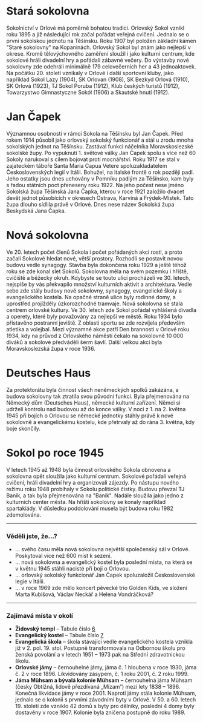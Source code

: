 # Stará sokolovna

Sokolnictví v Orlové má poměrně bohatou tradici. Orlovský Sokol vznikl roku 1895 a již následující rok začal pořádat veřejná cvičení. Jednalo se o první sokolskou jednotu na Těšínsku. Roku 1907 byl položen základní kámen "Staré sokolovny" na Kopaninách. Orlovský Sokol byl znám jako nejlepší v okrese. Kromě tělovýchovného zaměření sloužil i jako kulturní centrum, kde sokolové hráli divadelní hry a pořádali zábavné večery. Do výstavby nové sokolovny zde odehráli minimálně 179 celovečerních her a 43 jednoaktovek.
Na počátku 20. století vznikaly v Orlové i další sportovní kluby, jako například Sokol Lazy (1904), SK Orlovan (1908), SK Bezkyd Orlová (1910), SK Orlová (1923), TJ Sokol Poruba (1912), Klub českých turistů (1912), Towarzystwo Gimnastyczne Sokół (1906) a Skautské hnutí (1912).

# Jan Čapek

Významnou osobností v rámci Sokola na Těšínsku byl Jan Čapek. Před rokem 1914 působil jako orlovský sokolský funkcionář a stál u zrodu mnoha sokolských jednot na Těšínsku. Zastával funkci náčelníka Moravskoslezské sokolské župy.
Po vypuknutí 1. světové války Jan Čapek spolu s více než 60 Sokoly narukoval s cílem bojovat proti mocnářství. Roku 1917 se stal v zajateckém táboře Santa Maria Capua Vetere spoluzakladatelem Československých legií v Itálii. Bohužel, na italské frontě o rok později padl. Jeho ostatky jsou dnes uchovány v Pomníku padlým za Těšínsko, kam byly s řadou státních poct přeneseny roku 1922. Na jeho počest nese jméno Sokolská župa Těšínská Jana Čapka, kterou v roce 1921 založilo dvacet devět jednot působících v okresech Ostrava, Karviná a Frýdek-Místek. Tato župa dlouho sídlila právě v Orlové. Dnes nese název Sokolská župa Beskydská Jana Čapka.

# Nová sokolovna

Ve 20. letech počet členů Sokola i počet pořádaných akcí rostl, a proto začali Sokolové hledat nové, větší prostory. Rozhodli se postavit novou budovu vedle synagogy. Stavba byla dokončena roku 1929 a ještě téhož roku se zde konal slet Sokolů. Sokolovna měla na svém pozemku i hřiště, cvičiště a běžecký okruh.
Kdybyste se touto ulicí procházeli ve 30. letech, nejspíše by vás překvapilo množství kulturních aktivit a architektura. Vedle sebe zde stály budovy nové sokolovny, synagogy, evangelické školy a evangelického kostela. Na opačné straně ulice byly rodinné domy, a uprostřed projížděly úzkorozchodné tramvaje.
Nová sokolovna se stala centrem orlovské kultury. Ve 30. letech zde Sokol pořádal vyhlášená divadla a operety, které byly považovány za nejlepší ve městě. Roku 1934 bylo přistavěno postranní jeviště. Z oblasti sportu se zde rozvíjela především atletika a volejbal. Mezi významné akce patří Den brannosti v Orlové roku 1934, kdy na průvod z Orlovského náměstí čekalo na sokolovně 10 000 diváků a sokolové předváděli šerm šavlí. Další velkou akcí byla Moravskoslezská župa v roce 1936.

# Deutsches Haus

Za protektorátu byla činnost všech neněmeckých spolků zakázána, a budova sokolovny tak ztratila svou původní 
funkci. Byla přejmenována na Německý dům (Deutsches Haus), německé kulturní zařízení.
Němci si udrželi kontrolu nad budovou až do konce války. V noci z 1. na 2. května 1945 při bojích o Orlovou se německé jednotky stáhly právě k nové sokolovně a evangelickému kostelu, kde přetrvaly až do rána 3. května, kdy boje skončily.

# Sokol po roce 1945

V letech 1945 až 1948 byla činnost orlovského Sokola obnovena a sokolovna opět sloužila jako kulturní centrum. Sokolové pořádali veřejná cvičení, hráli divadelní hry a organizovali zájezdy.
Po nástupu nového režimu roku 1948 probíhaly v Sokolu politické čistky. Budovu převzal TJ Baník, a tak byla přejmenována na "Baník". Nadále sloužila jako jedno z kulturních center města. Na hřišti sokolovny se konaly například spartakiády.
V důsledku poddolování musela být budova roku 1982 zdemolována.

---

### Věděli jste, že...?

- ... svého času měla nová sokolovna největší společenský sál v Orlové. Poskytoval více než 600 míst k sezení.
- ... nová sokolovna a evangelický kostel byla poslední místa, na která se v květnu 1945 stáhli nacisté při boji o Orlovou.
- ... orlovský sokolský funkcionář Jan Čapek spoluzaložil Československé legie v Itálii.
- ... v roce 1969 zde mělo koncert pěvecké trio Golden Kids, ve složení Marta Kubišová, Václav Neckář a Helena Vondráčková?

---

### Zajímavá místa v okolí

- **Židovský templ** – Tabule číslo [6](/article/6)
- **Evangelický kostel** – Tabule číslo [7](/article/7)
- **Evangelická škola** – škola stávající vedle evangelického kostela vznikla již v 2. pol. 19. stol. Postupně transformovala na Odbornou školu pro ženská povolání a v letech 1951 – 1973 pak na Střední zdravotnickou školu.
- **Orlovské jámy** – černouhelné jámy, jáma č. 1 hloubena v roce 1930, jáma č. 2 v roce 1896. Likvidovány zásypem, č. 1 roku 2001, č. 2 roku 1999.
- **Jáma Mühsam a bývalá kolonie Mühsam** – černouhelná jáma Mühsam (česky Obtížná, lidově přezdívaná „Mízam“) mezi lety 1838 – 1896. Konečná likvidace jámy v roce 2001. Naproti jámy stála kolonie Mühsam, jednalo se o kolonii s prvními závodními byty v Orlové. V 50. a 60. letech 19. století zde vzniklo 42 domů s byty pro dělníky, poslední 4 domy byly dostavěny v roce 1907. Kolonie byla zničena postupně do roku 1989.
